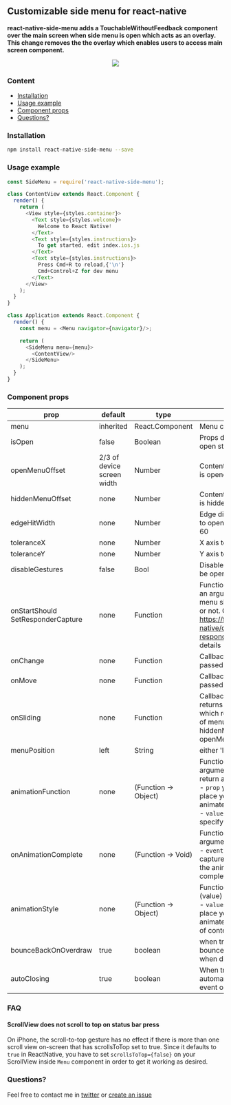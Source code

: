 ## Customizable side menu for react-native

**react-native-side-menu adds a TouchableWithoutFeedback component over the main screen when side menu is open which acts as an overlay. This change removes the the overlay which enables users to access main screen component.**

<p align="center">
  <img src ="http://oi61.tinypic.com/2n9l2dz.jpg" />
</p>

### Content
- [Installation](#installation)
- [Usage example](#usage-example)
- [Component props](#component-props)
- [Questions?](#questions)

### Installation
```bash
npm install react-native-side-menu --save
```

### Usage example
```javascript
const SideMenu = require('react-native-side-menu');

class ContentView extends React.Component {
  render() {
    return (
      <View style={styles.container}>
        <Text style={styles.welcome}>
          Welcome to React Native!
        </Text>
        <Text style={styles.instructions}>
          To get started, edit index.ios.js
        </Text>
        <Text style={styles.instructions}>
          Press Cmd+R to reload,{'\n'}
          Cmd+Control+Z for dev menu
        </Text>
      </View>
    );
  }
}

class Application extends React.Component {
  render() {
    const menu = <Menu navigator={navigator}/>;

    return (
      <SideMenu menu={menu}>
        <ContentView/>
      </SideMenu>
    );
  }
}
```

### Component props

| prop | default | type | description |
| ---- | ---- | ----| ---- |
| menu | inherited | React.Component | Menu component |
| isOpen |false | Boolean | Props driven control over menu open state |
| openMenuOffset | 2/3 of device screen width | Number | Content view left margin if menu is opened |
| hiddenMenuOffset | none | Number | Content view left margin if menu is hidden |
| edgeHitWidth | none | Number | Edge distance on content view to open side menu, defaults to 60 |
| toleranceX | none | Number | X axis tolerance |
| toleranceY | none | Number | Y axis tolerance |
| disableGestures | false | Bool | Disable whether the menu can be opened with gestures or not |
| onStartShould <br /> SetResponderCapture | none | Function | Function that accepts event as an argument and specify if side-menu should react on the touch or not. Check https://facebook.github.io/react-native/docs/gesture-responder-system.html for more details |
| onChange | none | Function | Callback on menu open/close. Is passed isOpen as an argument |
| onMove | none | Function | Callback on menu move. Is passed left as an argument |
| onSliding | none | Function | Callback when menu is sliding. It returns a decimal from 0 to 1 which represents the percentage of menu offset between hiddenMenuOffset and openMenuOffset.|
| menuPosition | left | String | either 'left' or 'right' |
| animationFunction | none | (Function -> Object) | Function that accept 2 arguments (prop, value) and return an object: <br /> - `prop` you should use at the place you specify parameter to animate <br /> - `value` you should use to specify the final value of prop |
| onAnimationComplete | none | (Function -> Void) | Function that accept 1 optional argument (event): <br /> - `event` you should this to capture the animation event after the animation has successfully completed |
| animationStyle | none | (Function -> Object) | Function that accept 1 argument (value) and return an object: <br /> - `value` you should use at the place you need current value of animated parameter (left offset of content view) |
| bounceBackOnOverdraw | true | boolean | when true, content view will bounce back to openMenuOffset when dragged further |
| autoClosing | true | boolean | When true, menu close automatically as soon as an event occurs |

### FAQ

#### ScrollView does not scroll to top on status bar press

On iPhone, the scroll-to-top gesture has no effect if there is more than one scroll view on-screen that has scrollsToTop set to true. Since it defaults to `true` in ReactNative, you have to set `scrollsToTop={false}` on your ScrollView inside `Menu` component in order to get it working as desired.

### Questions?
Feel free to contact me in [twitter](https://twitter.com/kureevalexey) or [create an issue](https://github.com/Kureev/react-native-side-menu/issues/new)
